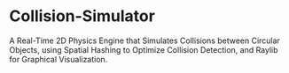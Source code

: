 # Collision-Simulator
A Real-Time 2D Physics Engine that Simulates Collisions between Circular Objects, using Spatial Hashing to Optimize Collision Detection, and Raylib for Graphical Visualization.
